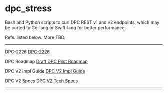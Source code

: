 # dpc_stress

Bash and Python scripts to curl DPC REST v1 and v2 endpoints, which may be ported to Go-lang or Swift-lang for
better performance.

Refs. listed below. More TBD.

---

DPC-2226 [DPC-2226](https://jira.cms.gov/browse/DPC-2226)
    
DPC Roadmap [Draft DPC Pilot Roadmap](https://confluence.cms.gov/pages/viewpage.action?spaceKey=DAPC&title=DRAFT+DPC+Pilot+Roadmap)
    
DPC V2 Impl Guide [DPC V2 Impl Guide](https://confluence.cms.gov/display/DAPC/DPC+Version+2+Implementation+Guide)
    
DPC V2 Specs [DPC V2 Tech Specs](https://confluence.cms.gov/display/DAPC/DPC+Version+2+Technical+Specification#DPCVersion2TechnicalSpecification-APIService)
    
---
